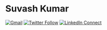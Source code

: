 # Suvash Kumar

[![Gmail](https://img.shields.io/badge/%20-Send%20Email-black?color=14171A&labelColor=ef5350&logo=gmail&logoColor=ffffff)](mailto:suvashkumar.naogaon@gmail.com)
[![Twitter Follow](https://img.shields.io/badge/dynamic/json.svg?color=14171A&labelColor=37474f&logo=twitter&logoColor=4fc3f7&label=&query=%24[0].following_count&url=https%3A%2F%2Fcdn.syndication.twimg.com%2Fwidgets%2Ffollowbutton%2Finfo.json%3Fscreen_names%3DSuvashK13937007&suffix=%20Followers)](https://twitter.com/SuvashK13937007)
[![LinkedIn Connect](https://img.shields.io/badge/%20-Connect-black?color=14171A&labelColor=212121&logo=linkedin&logoColor=ffffff)](https://www.linkedin.com/in/Suvash/)

